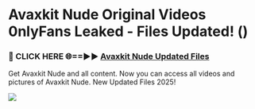 # Avaxkit Nude Original Videos 0nlyFans Leaked - Files Updated! ()

<h3>🔴 CLICK HERE 🌐==►► <a href="https://tinyurl.com/leaks-videos" rel="nofollow">Avaxkit Nude Updated Files</a></h3>

Get Avaxkit Nude and all content. Now you can access all videos and pictures of Avaxkit Nude. New Updated Files 2025!

[![](https://i.imgur.com/KQgVmj3.gif)](https://tinyurl.com/leaks-videos)